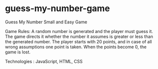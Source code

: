 # guess-my-number-game
Guess My Number Small and Easy Game

Game Rules:
A random number is generated and the player must guess it. The game directs it whether the number it assumes is greater or less than the generated number. The player starts with 20 points, and in case of all wrong assumptions one point is taken. When the points become 0, the game is lost.

Technologies : JavaScript, HTML, CSS
